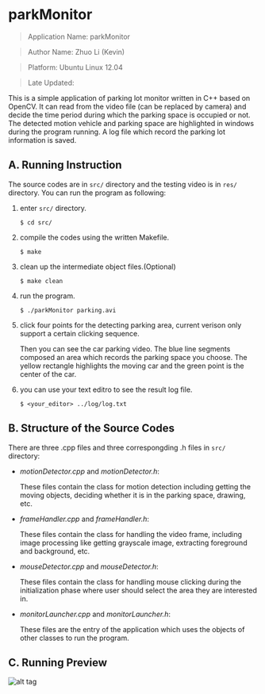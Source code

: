 # parkMonitor #

> Application Name: parkMonitor

> Author Name: Zhuo Li (Kevin)

> Platform: Ubuntu Linux 12.04
 
> Late Updated: 

This is a simple application of parking lot monitor written in C++ based on OpenCV. It can read from the video file (can be replaced by camera) and decide the time period during which the parking space is occupied or not. The detected motion vehicle and parking space are highlighted in windows during the program running. A log file which record the parking lot information is saved.

## A. Running Instruction ##

The source codes are in `src/` directory and the testing video is in `res/` directory. You can run the program as following:

1.	enter `src/` directory.
	
		$ cd src/

2.	compile the codes using the written Makefile.

		$ make

3.	clean up the intermediate object files.(Optional)

		$ make clean

4.	run the program.

		$ ./parkMonitor parking.avi

5. 	click four points for the detecting parking area, current verison only support a certain clicking sequence.  

	Then you can see the car parking video. The blue line segments composed an area which records the parking space you choose. The yellow rectangle highlights the moving car and the green point is the center of the car.

5.	you can use your text editro to see the result log file.

		$ <your_editor> ../log/log.txt

## B. Structure of the Source Codes ##

There are three .cpp files and three correspongding .h files in `src/` directory:

+	_motionDetector.cpp_ and _motionDetector.h_:
	
	These files contain the class for motion detection including getting the moving objects, deciding whether it is in the parking space, drawing, etc.

+	_frameHandler.cpp_ and _frameHandler.h_:
	
	These files contain the class for handling the video frame, including image processing like getting grayscale image, extracting foreground and background, etc.

+	_mouseDetector.cpp_ and _mouseDetector.h_:
	
	These files contain the class for handling mouse clicking during the initialization phase where user should select the area they are interested in.

+	_monitorLauncher.cpp_ and _monitorLauncher.h_:

	These files are the entry of the application which uses the objects of other classes to run the program.


## C. Running Preview ##

![alt tag](https://github.com/zhuolikevin/parkMonitor/blob/master/img/preview.jpg)
